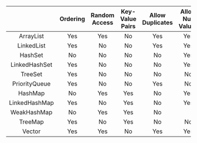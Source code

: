 |               	| Ordering 	| Random Access 	| Key-Value Pairs 	| Allow Duplicates 	| Allow Null Values 	| Thread Safe 	| Blocking Operations 	|
|:-------------:	|:--------:	|:-------------:	|:---------------:	|:----------------:	|:-----------------:	|:-----------:	|:-------------------:	|
|   ArrayList   	|    Yes   	|      Yes      	|        No       	|        Yes       	|        Yes        	|      No     	|          No         	|
|   LinkedList  	|    Yes   	|       No      	|        No       	|        Yes       	|        Yes        	|      No     	|          No         	|
|    HashSet    	|    No    	|       No      	|        No       	|        No        	|        Yes        	|      No     	|          No         	|
| LinkedHashSet 	|    Yes   	|       No      	|        No       	|        No        	|        Yes        	|      No     	|          No         	|
|    TreeSet    	|    Yes   	|       No      	|        No       	|        No        	|         No        	|      No     	|          No         	|
| PriorityQueue 	|    Yes   	|       No      	|        No       	|        Yes       	|         No        	|      No     	|          No         	|
|    HashMap    	|    No    	|      Yes      	|       Yes       	|        No        	|        Yes        	|      No     	|          No         	|
| LinkedHashMap 	|    Yes   	|       No      	|       Yes       	|        No        	|        Yes        	|      No     	|          No         	|
|  WeakHashMap  	|    No    	|      Yes      	|       Yes       	|        No        	|                   	|      No     	|          No         	|
|    TreeMap    	|    Yes   	|       No      	|       Yes       	|        No        	|         No        	|      No     	|          No         	|
|     Vector    	|    Yes   	|      Yes      	|        No       	|        Yes       	|        Yes        	|     Yes     	|         Yes         	|